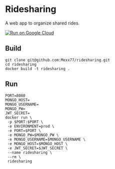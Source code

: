 # Ridesharing

A web app to organize shared rides.

[![Run on Google Cloud](https://storage.googleapis.com/cloudrun/button.svg)](https://console.cloud.google.com/cloudshell/editor?shellonly=true&cloudshell_image=gcr.io/cloudrun/button&cloudshell_git_repo=https://github.com/Mexx77/ridesharing.git)


## Build
```
git clone git@github.com:Mexx77/ridesharing.git
cd ridesharing
docker build -t ridesharing .
```

## Run
```
PORT=8080
MONGO_HOST=
MONGO_USERNAME=
MONGO_PW=
JWT_SECRET=
docker run \
 -p $PORT:$PORT \
 -e ENVIRONMENT=prod \
 -e PORT=$PORT \
 -e MONGO_PW=$MONGO_PW \
 -e MONGO_USERNAME=$MONGO_USERNAME \
 -e MONGO_HOST=$MONGO_HOST \
 -e JWT_SECRET=$JWT_SECRET \
 --name ridesharing \
 --rm \
 ridesharing
```